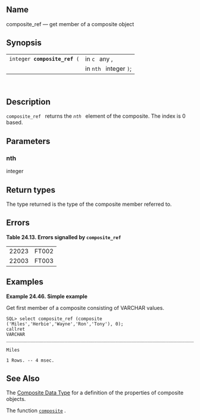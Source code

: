<div id="fn_composite_ref" class="refentry">

<div class="titlepage">

</div>

<div class="refnamediv">

## Name

composite_ref — get member of a composite object

</div>

<div class="refsynopsisdiv">

## Synopsis

<div id="fsyn_composite_ref" class="funcsynopsis">

|                                   |                        |
|-----------------------------------|------------------------|
| `integer `**`composite_ref`**` (` | in `c ` any ,          |
|                                   | in `nth ` integer `)`; |

<div class="funcprototype-spacer">

 

</div>

</div>

</div>

<div id="desc_composite_ref" class="refsect1">

## Description

`composite_ref ` returns the *`nth `* element of the composite. The
index is 0 based.

</div>

<div id="params_composite_ref" class="refsect1">

## Parameters

<div id="id82545" class="refsect2">

### nth

<span class="type">integer </span>

</div>

</div>

<div id="rettypes_composite_ref" class="refsect1">

## Return types

The type returned is the type of the composite member referred to.

</div>

<div id="err_composite_ref" class="refsect1">

## Errors

<div id="id82554" class="table">

**Table 24.13. Errors signalled by `composite_ref `**

<div class="table-contents">

|                                       |                                       |
|---------------------------------------|---------------------------------------|
| <span class="errorcode">22023 </span> | <span class="errorcode">FT002 </span> |
| <span class="errorcode">22003 </span> | <span class="errorcode">FT003 </span> |

</div>

</div>

  

</div>

<div id="examples_composite_ref" class="refsect1">

## Examples

<div id="ex_composite_ref_1" class="example">

**Example 24.46. Simple example**

<div class="example-contents">

Get first member of a composite consisting of <span class="type">VARCHAR
</span> values.

``` screen
SQL> select composite_ref (composite ('Miles','Herbie','Wayne','Ron','Tony'), 0);
callret
VARCHAR
_______________________________________________________________________________

Miles

1 Rows. -- 4 msec.
```

</div>

</div>

  

</div>

<div id="seealso_composite_ref" class="refsect1">

## See Also

The <a href="compositedatatype.html" class="link"
title="20.2.3. The composite Data Type">Composite Data Type</a> for a
definition of the properties of composite objects.

The function
<a href="fn_composite.html" class="link" title="composite"><code
class="function">composite</code></a> .

</div>

</div>
